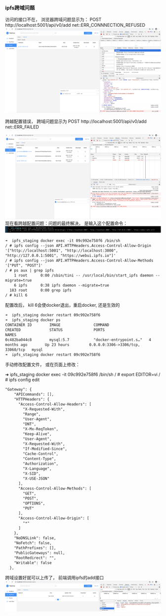 ### ipfs跨域问题
访问的接口不在， 浏览器跨域问题显示为：
POST http://localhost:5001/api/v0/add net::ERR_CONNNECTION_REFUSED
![-w1787](media/16100899065122.jpg)

跨越配置错误， 跨域问题显示为
POST http://localhost:5001/api/v0/add net::ERR_FAILED

![-w1787](media/16100902334700.jpg)
现在看跨越配置问题：问题的最终解决， 是输入这个配置命令：
![-w1787](media/16100909453887.jpg)

```
➜  ipfs_staging docker exec -it 09c992e758f6 /bin/sh
/ # ipfs config --json API.HTTPHeaders.Access-Control-Allow-Origin '["http://localhost:5001", "http://localhost:3000", "http://127.0.0.1:5001", "https://webui.ipfs.io"]'
/ # ipfs config --json API.HTTPHeaders.Access-Control-Allow-Methods '["PUT", "POST"]'
/ # ps aux | grep ipfs
    1 root      0:00 /sbin/tini -- /usr/local/bin/start_ipfs daemon --migrate=true
    6 ipfs      0:38 ipfs daemon --migrate=true
  183 root      0:00 grep ipfs
/ # kill 6
```

配置改后， kill 6会使docker退出，重启docker, 还是生效的                                                                                                                                                                 
```
➜  ipfs_staging docker restart 09c992e758f6
➜  ipfs_staging docker ps
CONTAINER ID        IMAGE               COMMAND                  CREATED             STATUS              PORTS                               NAMES
0c482ba044c8        mysql:5.7           "docker-entrypoint.s…"   4 months ago        Up 23 hours         0.0.0.0:3306->3306/tcp, 33060/tcp   mysql
➜  ipfs_staging docker restart 09c992e758f6
```


手动修改配置文件， 或在页面上修改：

➜  ipfs_staging docker exec -it 09c992e758f6 /bin/sh
/ # export EDITOR=vi
/ # ipfs config edit
```
"Gateway": {
    "APICommands": [],
    "HTTPHeaders": {
      "Access-Control-Allow-Headers": [
        "X-Requested-With",
        "Range",
        "User-Agent",
        "DNT",
        "X-Mx-ReqToken",
        "Keep-Alive",
        "User-Agent",
        "X-Requested-With",
        "If-Modified-Since",
        "Cache-Control",
        "Content-Type",
        "Authorization",
        "X-Language",
        "X-SID",
        "X-USE-JSON"
      ],
      "Access-Control-Allow-Methods": [
        "GET",
        "POST",
        "OPTIONS",
        "PUT"
      ],
      "Access-Control-Allow-Origin": [
        "*"
      ]
    },
    "NoDNSLink": false,
    "NoFetch": false,
    "PathPrefixes": [],
    "PublicGateways": null,
    "RootRedirect": "",
    "Writable": false
  },
  ```
  
  跨域设置好就可以上传了， 前端调用ipfs的add接口
  ![-w1787](media/16100896968346.jpg)
